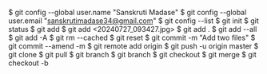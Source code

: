 $ git config --global user.name "Sanskruti Madase"
$ git config --global user.email "sanskrutimadase34@gmail.com"
$ git config --list
$ git init
$ git status
$ git add <multi-utility program>
$ git add <multi-utility program> <20240727_093427.jpg>
$ git add .
$ git add --all
$ git add -A
$ git rm --cached<multi-utility program>
$ git reset <multi-utility program>
$ git commit -m "Add two files"
$ git commit --amend -m <my first c language program made by myself>
$ git remote add origin <link>
$ git push -u origin master
$ git clone <clone>
$ git pull
$ git branch 
$ git branch <rnw-yogi chowk>
$ git checkout <rnw-yogi chowk>
$ git merge <rnw-yogi chowk>
$ git checkout -b <rnw-yogi chowk>
